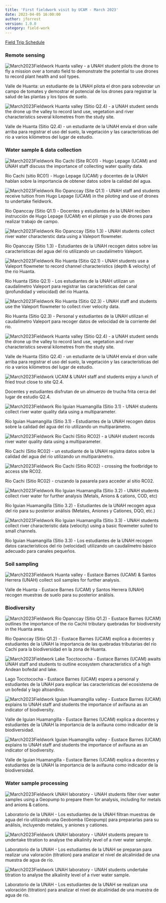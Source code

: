 ```yaml
---
title: 'First fieldwork visit by UCAM - March 2023'
date: 2023-04-05 16:00:00 
author: jforrest
version: 1.0.0
category: field-work
---
```


[Field Trip Schedule](/assets/posts/UCAM_schedule_March23.pdf)


### Remote sensing

![March2023Fieldwork](/assets/posts/17.3Tomato.JPG)
Huanta valley - a UNAH student pilots the drone to fly a mission over a tomato field to demonstrate the potential to use drones to record plant health and soil types.

Valle de Huanta: un estudiante de la UNAH pilota el dron para sobrevolar un campo de tomates y demostrar el potencial de los drones para registrar la salud de las plantas y los tipos de suelo.


![March2023Fieldwork](/assets/posts/19.3Q2.4.JPG)
Huanta valley (Sitio Q2.4) - a UNAH student sends the drone up the valley to record land use, vegetation and river characteristics several kilometres from the study site.

Valle de Huanta (Sitio Q2.4) - un estudiante de la UNAH envía el dron valle arriba para registrar el uso del suelo, la vegetación y las características del río a varios kilómetros del lugar de estudio.


### Water sample \& data collection

![March2023Fieldwork](/assets/posts/14.3RC01Water.JPG)
Rio Cachi (Site RC01) - Hugo Lepage (UCAM) and UNAH staff discuss the importance of collecting water quality data.

Río Cachi (sitio RC01) - Hugo Lepage (UCAM) y docentes de la UNAH hablan sobre la importancia de obtener datos sobre la calidad del agua.


![March2023Fieldwork](/assets/posts/15.3Q1.1Drone.JPG)
Rio Opanccay (Site Q1.1) - UNAH staff and students receive tuition from Hugo Lepage (UCAM) in the piloting and use of drones to undertake fieldwork.

Río Opanccay (Sitio Q1.1) - Docentes y estudiantes de la UNAH reciben instrucción de Hugo Lepage (UCAM) en el pilotaje y uso de drones para realizar trabajo de campo.


![March2023Fieldwork](/assets/posts/21.3Q1.3.JPG)
Rio Opanccay (Sitio 1.3) - UNAH students collect river water characterstic data using a Valeport flowmeter.

Río Opanccay (Sitio 1.3) - Estudiantes de la UNAH recogen datos sobre las características del agua del río utilizando un caudalímetro Valeport.


![March2023Fieldwork](/assets/posts/17.3Q1.2Water.JPG)
Rio Huanta (Sitio Q2.1) - UNAH students use a Valeport flowmeter to record channel characteristics (depth & velocity) of the rio Huanta.

Río Huanta (Sitio Q2.1) - Los estudiantes de la UNAH utilizan un caudalímetro Valeport para registrar las características del canal (profundidad y velocidad) del río 
Huanta.


![March2023Fieldwork](/assets/posts/19.3Q2.4.JPG)
Rio Huanta (Sitio Q2.3) - UNAH staff and students use the Valeport flowmeter to collect river velocity data.

Río Huanta (Sitio Q2.3) - Personal y estudiantes de la UNAH utilizan el caudalímetro Valeport para recoger datos de velocidad de la corriente del rio.


![March2023Fieldwork](/assets/posts/19.3Q2.3.JPG)
Huanta valley (Sitio Q2.4) - a UNAH student sends the drone up the valley to record land use, vegetation and river characteristics several kilometres from the study site.

Valle de Huanta (Sitio Q2.4) - un estudiante de la UNAH envía el dron valle arriba para registrar el uso del suelo, la vegetación y las características del río a varios kilómetros del lugar de estudio.


![March2023Fieldwork](/assets/posts/19.3Lunch.JPG)
UCAM & UNAH staff and students enjoy a lunch of fried trout close to site Q2.4.

Docentes y estudiantes disfrutan de un almuerzo de trucha frita cerca del lugar de estudio Q2.4.


![March2023Fieldwork](/assets/posts/20.3Q3.1.JPG)
Rio Iguian Huamangilla (Sitio 3.1) - UNAH students collect river water quality data using a multiparameter.

Río Iguian Huamangilla (Sitio 3.1) - Estudiantes de la UNAH recogen datos sobre la calidad del agua del río utilizando un multiparámetro.


![March2023Fieldwork](/assets/posts/20.3RC02.JPG)
Rio Cachi (Sitio RC02) - a UNAH student records river water quality data using a multiparameter.

Río Cachi (Sitio RC02) - un estudiante de la UNAH registra datos sobre la calidad del agua del río utilizando un multiparámetro.


![March2023Fieldwork](/assets/posts/20.3RC02Access.JPG)
Rio Cachi (Sitio RC02) - crossing the footbridge to access site RC02.

Río Cachi (Sitio RC02) - cruzando la pasarela para acceder al sitio RC02.


![March2023Fieldwork](/assets/posts/22.3Q3.2.JPG)
Rio Iguian Huamangilla (Sitio 3.2) - UNAH students collect river water for further analysis (Metals, Anions & cations, COD, etc)

Río Iguian Huamangilla (Sitio 3.2) - Estudiantes de la UNAH recogen agua del río para su posterior análisis (Metales, Aniones y Cationes, DQO, etc.)


![March2023Fieldwork](/assets/posts/23.3Q3.3.JPG)
Rio Iguian Huamangilla (Sitio 3.3) - UNAH students collect river characteristic data (velocity) using a basic flowmeter suited to small channels.

Río Iguian Huamangilla (Sitio 3.3) - Los estudiantes de la UNAH recogen datos característicos del río (velocidad) utilizando un caudalímetro básico adecuado para canales pequeños.


### Soil sampling

![March2023Fieldwork](/assets/posts/18.3Q2.2.JPG)
Huanta valley - Eustace Barnes (UCAM) & Santos Herrera (UNAH) collect soil samples for further analysis.

Valle de Huanta - Eustace Barnes (UCAM) y Santos Herrera (UNAH) recogen muestras de suelo para su posterior análisis.


### Biodiversity

![March2023Fieldwork](/assets/posts/16.3Q1.2Intro.JPG)
Rio Opanccay (Sitio Q1.2) - Eustace Barnes (UCAM) outlines the importance of the rio Cachii tributary quebradas for biodiversity in the Huanta area.

Río Opanccay (Sitio Q1.2) - Eustace Barnes (UCAM) explica a docentes y estudiantes de la UNAH la importancia de las quebradas tributarias del río Cachi para la biodiversidad en la zona de Huanta.


![March2023Fieldwork](/assets/posts/25.3Biodiversity.jpg)
Lake Tocctococha - Eustace Barnes (UCAM) awaits UNAH staff and students to outline ecosystem characteristics of a high Andean bofedal and lake.

Lago Tocctococha - Eustace Barnes (UCAM) espera a personal y estudiantes de la UNAH para explicar las características del ecosistema de un bofedal y lago altoandino.


![March2023Fieldwork](/assets/posts/23.3Birding.JPG)
Iguian Huamangilla valley - Eustace Barnes (UCAM) explains to UNAH staff and students the importance of avifauna as an indicator of biodiversity.

Valle de Iguian Huamangilla - Eustace Barnes (UCAM) explica a docentes y estudiantes de la UNAH la importancia de la avifauna como indicador de la biodiversidad.


![March2023Fieldwork](/assets/posts/23.3Birding.JPG)
Iguian Huamangilla valley - Eustace Barnes (UCAM) explains to UNAH staff and students the importance of avifauna as an indicator of biodiversity.

Valle de Iguian Huamangilla - Eustace Barnes (UCAM) explica a docentes y estudiantes de la UNAH la importancia de la avifauna como indicador de la biodiversidad.


### Water sample processing

![March2023Fieldwork](/assets/posts/24.3Filtration.JPG)
UNAH laboratory - UNAH students filter river water samples using a Geopump to prepare them for analysis, including for metals and anions & cations.

Laboratorio de la UNAH - Los estudiantes de la UNAH filtran muestras de agua del río utilizando una Geobomba (Geopump) para prepararlas para su análisis, incluyendo metales, y aniones y cationes.


![March2023Fieldwork](/assets/posts/24.3Titration1.JPG)
UNAH laboratory - UNAH students prepare to undertake titration to analyse the alkalinity level of a river water sample.

Laboratorio de la UNAH - Los estudiantes de la UNAH se preparan para realizar una valoración (titration) para analizar el nivel de alcalinidad de una muestra de agua de río.


![March2023Fieldwork](/assets/posts/24.3Titration2.JPG)
UNAH laboratory - UNAH students undertake titration to analyse the alkalinity level of a river water sample.

Laboratorio de la UNAH - Los estudiantes de la UNAH se realizan una valoración (titration) para analizar el nivel de alcalinidad de una muestra de agua de río.

